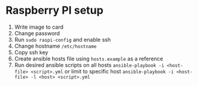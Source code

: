 # Raspberry PI setup

1. Write image to card
2. Change password
3. Run `sudo raspi-config` and enable ssh
4. Change hostname `/etc/hostname`
5. Copy ssh key
6. Create ansible hosts file using `hosts.example` as a reference
7. Run desired ansible scripts on all hosts
  `ansible-playbook -i <host-file> <script>.yml`
  or limit to specific host `ansible-playbook -i <host-file> -l <host> <script>.yml`
